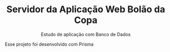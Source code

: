 <h1 align="center"> Servidor da Aplicação Web Bolão da Copa </h1>

<p align="center">
Estudo de aplicação com Banco de Dados
</p>

Esse projeto foi desenvolvido com Prisma
